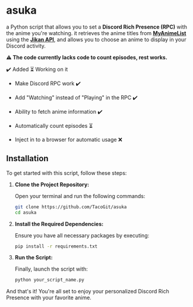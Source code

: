 # asuka

a Python script that allows you to set a **Discord Rich Presence (RPC)** with the anime you're watching. it retrieves the anime titles from [**MyAnimeList**](https://myanimelist.net) using the [**Jikan API**](https://pypi.org/project/jikanpy/), and allows you to choose an anime to display in your Discord activity.

**⚠️ The code currently lacks code to count episodes, rest works.**


✔️ Added ⏳ Working on it
* Make Discord RPC work ✔️

* Add "Watching" instead of "Playing" in the RPC ✔️

* Ability to fetch anime information ✔️

* Automatically count episodes ⏳

* Inject in to a browser for automatic usage ❌

## Installation

To get started with this script, follow these steps:

1. **Clone the Project Repository:**

   Open your terminal and run the following commands:
   ```bash
   git clone https://github.com/TacoGit/asuka
   cd asuka
   ```

2. **Install the Required Dependencies:**

   Ensure you have all necessary packages by executing:
   ```bash
   pip install -r requirements.txt
   ```

3. **Run the Script:**

   Finally, launch the script with:
   ```bash
   python your_script_name.py
   ```

And that's it! You're all set to enjoy your personalized Discord Rich Presence with your favorite anime.

